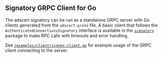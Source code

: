 
## Signatory GRPC Client for Go

The adscert signatory can be run as a standalone GRPC server with Go clients generated from the `adscert.proto` file. A basic client that follows the `AuthenticatedConnectionsSignatory` interface is available in the [`signatory`](../../pkg/adscert/signatory) package to make RPC calls with timeouts and error handling.

See [`/examples/client/signer-client.go`](../../examples/client/signer-client.go) for example usage of the GRPC client connecting to the server.
